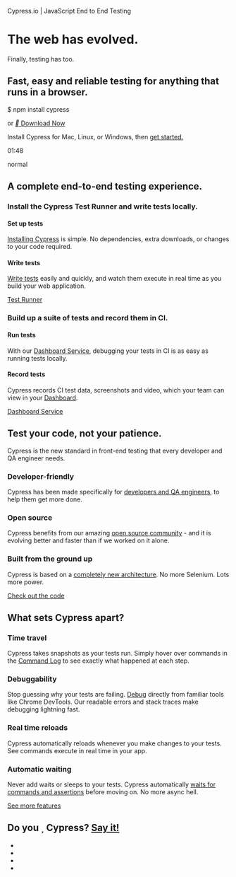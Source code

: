 Cypress.io | JavaScript End to End Testing

# The web has evolved.

Finally, testing has too.

## Fast, easy and reliable testing for anything that runs in a browser.

 $   npm install cypress

or
 [** Download Now](http://download.cypress.io/desktop)

Install Cypress for Mac, Linux, or Windows, then [get started.](https://on.cypress.io/installing-cypress)

01:48

normal

## A complete end-to-end testing experience.

### Install the Cypress Test Runner and write tests locally.

#### Set up tests

[Installing Cypress](https://on.cypress.io/installing-cypress) is simple. No dependencies, extra downloads, or changes to your code required.

#### Write tests

[Write tests](https://on.cypress.io/writing-your-first-test) easily and quickly, and watch them execute in real time as you build your web application.

 [Test Runner](https://www.cypress.io/features)

### Build up a suite of tests and record them in CI.

#### Run tests

With our [Dashboard Service](https://www.cypress.io/dashboard/), debugging your tests in CI is as easy as running tests locally.

#### Record tests

Cypress records CI test data, screenshots and video, which your team can view in your [Dashboard](https://dashboard.cypress.io/).

 [Dashboard Service](https://www.cypress.io/dashboard)

## Test your code, not your patience.

Cypress is the new standard in front-end testing that every developer and QA engineer needs.

### Developer-friendly

Cypress has been made specifically for [developers and QA engineers](https://www.cypress.io/how-it-works/), to help them get more done.

### Open source

Cypress benefits from our amazing [open source community](https://github.com/cypress-io/cypress) - and it is evolving better and faster than if we worked on it alone.

### Built from the ground up

Cypress is based on a [completely new architecture](https://www.cypress.io/how-it-works/). No more Selenium. Lots more power.

 [Check out the code](https://github.com/cypress-io/cypress)

## What sets Cypress apart?

### Time travel

Cypress takes snapshots as your tests run. Simply hover over commands in the [Command Log](https://on.cypress.io/overview-of-the-gui#Command-Log) to see exactly what happened at each step.

### Debuggability

Stop guessing why your tests are failing. [Debug](https://on.cypress.io/debugging) directly from familiar tools like Chrome DevTools. Our readable errors and stack traces make debugging lightning fast.

### Real time reloads

Cypress automatically reloads whenever you make changes to your tests. See commands execute in real time in your app.

### Automatic waiting

Never add waits or sleeps to your tests. Cypress automatically [waits for commands and assertions](https://on.cypress.io/introduction-to-cypress#Cypress-is-Not-Like-jQuery) before moving on. No more async hell.

 [See more features](https://www.cypress.io/features/)

##  Do you ** Cypress? [Say it!](https://twitter.com/intent/tweet?text=Check+out+%40Cypress_io+for+end+to+end+%23testing&url=https%3A%2F%2Fcypress.io)

-
-
-
-